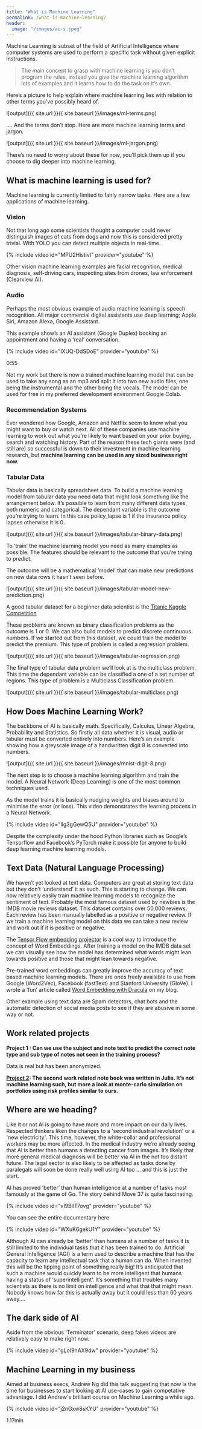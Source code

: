 ```yaml
---
title: "What is Machine Learning"
permalink: /what-is-machine-learning/
header:
  image: "/images/ai-s.jpeg"
---
```

Machine Learning is subset of the field of Artificial Intelligence where computer systems are used to perform a specific task without given explicit instructions.  

>The main concept to grasp with machine learning is you don’t program the rules, instead you give the machine learning algorithm lots of examples and it learns how to do the task on it’s own.

Here’s a picture to help explain where machine learning lies with relation to other terms you’ve possibly heard of.

![output]({{ site.url }}{{ site.baseurl }}/images/ml-terms.png)

…. And the terms don’t stop.  Here are more machine learning terms and jargon.

![output]({{ site.url }}{{ site.baseurl }}/images/ml-jargon.png)

There’s no need to worry about these for now, you’ll pick them up if you choose to dig deeper into machine learning.

## What is machine learning is used for?

Machine learning is currently limited to fairly narrow tasks. Here are a few applications of machine learning.

### Vision

Not that long ago some scientists thought a computer could never distinguish images of cats from dogs and now this is considered pretty trivial. With YOLO you can detect multiple objects in real-time.

{% include video id="MPU2HistivI" provider="youtube" %}

Other vision machine learning examples are facial recognition, medical diagnosis, self-driving cars, inspecting sites from drones, law enforcement (Clearview AI).

### Audio

Perhaps the most obvious example of audio machine learning is speech recognition. All major commercial digital assistants use deep learning; Apple Siri, Amazon Alexa, Google Assistant.

This example show’s an AI assistant (Google Duplex) booking an appointment and having a ‘real’ conversation.

{% include video id="lXUQ-DdSDoE" provider="youtube" %}

0:55

Not my work but there is now a trained machine learning model that can be used to take any song as an mp3 and split it into two new audio files, one being the instrumental and the other being the vocals.  The model can be used for free in my preferred development environment Google Colab. 

### Recommendation Systems 

Ever wondered how Google, Amazon and Netflix seem to know what you might want to buy or watch next.  All of these companies use machine learning to work out what you’re likely to want based on your prior buying, search and watching history. Part of the reason these tech giants were (and still are) so successful is down to their investment in machine learning research, but **machine learning can be used in any sized business right now.**

### Tabular Data

Tabular data is basically spreadsheet data.  To build a machine learning model from tabular data you need data that might look something like the arrangement below. It’s possible to learn from many different data types, both numeric and categorical.  The dependant variable is the outcome you’re trying to learn. In this case policy_lapse is 1 if the insurance policy lapses otherwise it is 0.

![output]({{ site.url }}{{ site.baseurl }}/images/tabular-binary-data.png)

To ‘train’ the machine learning model you need as many examples as possible.  The features should be relevant to the outcome that you’re trying to predict.

The outcome will be a mathematical ‘model’ that can make new predictions on new data rows it hasn’t seen before.

![output]({{ site.url }}{{ site.baseurl }}/images/tabular-model-new-prediction.png)

A good tabular dataset for a beginner data scientist is the [Titanic Kaggle Competition](https://www.kaggle.com/c/titanic)

These problems are known as binary classification problems as the outcome is 1 or 0.  We can also build models to predict discrete continuous numbers.  If we started out from this dataset, we could train the model to predict the premium.  This type of problem is called a regression problem.

![output]({{ site.url }}{{ site.baseurl }}/images/tabular-regression.png)

The final type of tabular data problem we’ll look at is the multiclass problem.  This time the dependant variable can be classified a one of a set number of regions.  This type of problem is a Multiclass Classification problem.

![output]({{ site.url }}{{ site.baseurl }}/images/tabular-multiclass.png)

## How Does Machine Learning Work?

The backbone of AI is basically math. Specifically, Calculus, Linear Algebra, Probability and Statistics.  So firstly all data whether it is visual, audio or tabular must be converted entirely into numbers.  Here’s an example showing how a greyscale image of a handwritten digit 8 is converted into numbers.

![output]({{ site.url }}{{ site.baseurl }}/images/mnist-digit-8.png)

The next step is to choose a machine learning algorithm and train the model.  A Neural Network (Deep Learning) is one of the most common techniques used.

As the model trains it is basically nudging weights and biases around to minimise the error (or loss).  This video demonstrates the learning process in a Neural Network.

{% include video id="Ilg3gGewQ5U" provider="youtube" %}

Despite the complexity under the hood Python libraries such as Google’s Tensorflow and Facebook’s PyTorch make it possible for anyone to build deep learning machine learning models. 

## Text Data (Natural Language Processing)

We haven’t yet looked at text data.  Computers are great at storing text data but they don’t ‘understand’ it as such.  This is starting to change. We can now relatively easily train machine learning models to recognize the sentiment of text.  Probably the most famous dataset used by newbies is the IMDB movie reviews dataset. This dataset contains over 50,000 reviews. Each review has been manually labelled as a positive or negative review. If we train a machine learning model on this data we can take a new review and work out if it is positive or negative.

The [Tensor Flow embedding projector](https://projector.tensorflow.org/) is a cool way to introduce the concept of Word Embeddings. After training a model on the IMDB data set we can visually see how the model has determined what words might lean towards positive and those that might lean towards negative.

Pre-trained word embeddings can greatly improve the accuracy of text based machine learning models. There are ones freely available to use from Google (Word2Vec), Facebook (fastText) and Stanford University (GloVe). I wrote a ‘fun’ article called [Word Embedding with Dracula](https://spcman.github.io/getting-to-know-julia/nlp/word-embeddings/) on my blog.

Other example using text data are Spam detectors, chat bots and the automatic detection of social media posts to see if they are abusive in some way or not.

## Work related projects

**Project 1 : Can we use the subject and note text to predict the correct note type and sub type of notes not seen in the training process?**

Data is real but has been anonymized.

**[Project 2](https://spcman.github.io/getting-to-know-julia/monte%20carlo/monte-carlo-investment-earnings/): The second work related note book was written in Julia. It’s not machine learning such, but more a look at monte-carlo simulation on portfolios using risk profiles similar to ours.**

## Where are we heading?

Like it or not AI is going to have more and more impact on our daily lives. Respected thinkers liken the changes to a 'second industrial revolution' or a 'new electricity'. This time, however, the white-collar and professional workers may be more affected.  In the medical industry we’re already seeing that AI is better than humans a detecting cancer from images. It’s likely that more general medical diagnosis will be better via AI in the not too distant future. The legal sector is also likely to be affected as tasks done by paralegals will soon be done really well using AI too … and this is just the start.

AI has proved ‘better’ than human intelligence at a number of tasks most famously at the game of Go.  The story behind Move 37 is quite fascinating.

{% include video id="vI9BllT7ovg" provider="youtube" %}

You can see the entire documentary here

{% include video id="WXuK6gekU1Y" provider="youtube" %}

Although AI can already be ‘better’ than humans at a number of tasks it is still limited to the individual tasks that it has been trained to do.  Artificial General Intelligence (AGI) is a term used to describe a machine that has the capacity to learn any intellectual task that a human can do. When invented this will be the tipping point of something really big! It’s anticipated that such a machine would quickly learn to be more intelligent that humans having a status of ‘superintelligent’. It’s something that troubles many scientists as there is no limit on intelligence and what that that might mean.  Nobody knows how far this is actually away but it could less than 60 years away....

## The dark side of AI

Aside from the obvious ‘Terminator’ scenario, deep fakes videos are relatively easy to make right now.

{% include video id="gLoI9hAX9dw" provider="youtube" %}

## Machine Learning in my business

Aimed at business execs, Andrew Ng did this talk suggesting that now is the time for businesses to start looking at AI use-cases to gain competative advantage.  I did Andrew's brilliant course on Machine Learning a while ago.

{% include video id="j2nGxw8sKYU" provider="youtube" %}

1.17min
